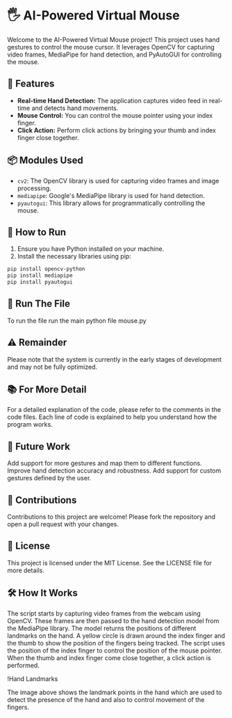 # 🖐️ AI-Powered Virtual Mouse

Welcome to the AI-Powered Virtual Mouse project! This project uses hand gestures to control the mouse cursor. It leverages OpenCV for capturing video frames, MediaPipe for hand detection, and PyAutoGUI for controlling the mouse.

## 🎯 Features

- **Real-time Hand Detection:** The application captures video feed in real-time and detects hand movements.
- **Mouse Control:** You can control the mouse pointer using your index finger.
- **Click Action:** Perform click actions by bringing your thumb and index finger close together.

## 📦 Modules Used

- `cv2`: The OpenCV library is used for capturing video frames and image processing.
- `mediapipe`: Google's MediaPipe library is used for hand detection.
- `pyautogui`: This library allows for programmatically controlling the mouse.

## 🚀 How to Run

1. Ensure you have Python installed on your machine.
2. Install the necessary libraries using pip:

```bash
pip install opencv-python
pip install mediapipe
pip install pyautogui
```
##  🏃 Run The File

To run the file run the main python file mouse.py

## ⚠️ Remainder

Please note that the system is currently in the early stages of development and may not be fully optimized.

## 📚 For More Detail

For a detailed explanation of the code, please refer to the comments in the code files. Each line of code is explained to help you understand how the program works.

## 🚧 Future Work

Add support for more gestures and map them to different functions.
Improve hand detection accuracy and robustness.
Add support for custom gestures defined by the user.

## 🤝 Contributions

Contributions to this project are welcome! Please fork the repository and open a pull request with your changes.

## 📄 License

This project is licensed under the MIT License. See the LICENSE file for more details.

## 🛠️ How It Works

The script starts by capturing video frames from the webcam using OpenCV. These frames are then passed to the hand detection model from the MediaPipe library. The model returns the positions of different landmarks on the hand. A yellow circle is drawn around the index finger and the thumb to show the position of the fingers being tracked. The script uses the position of the index finger to control the position of the mouse pointer. When the thumb and index finger come close together, a click action is performed.

!Hand Landmarks

The image above shows the landmark points in the hand which are used to detect the presence of the hand and also to control movement of the fingers.
